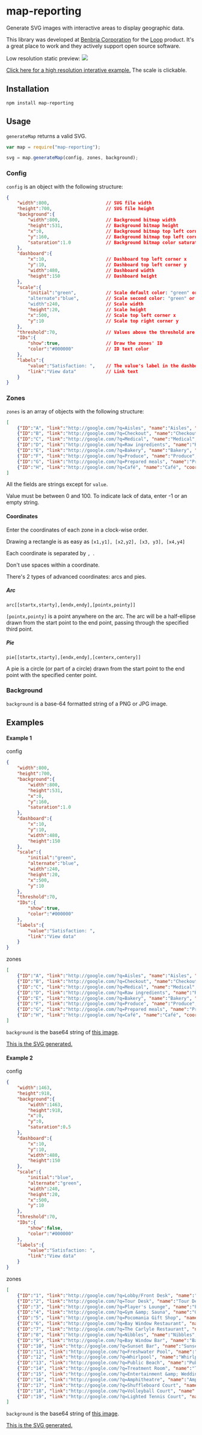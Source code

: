 map-reporting
=============

Generate SVG images with interactive areas to display geographic data.

This library was developed at [Benbria Corporation](http://www.benbria.com/) for the [Loop](http://www.benbria.com/solutions) product. It's a great place to work and they actively support open source software.

Low resolution static preview:
<img src="http://simongrondin.name/files/map-reporting/map2preview.png" />

[Click here for a high resolution interative example.](http://simongrondin.name/files/map-reporting/map2.svg) The scale is clickable.


## Installation

```
npm install map-reporting
```

## Usage
```generateMap``` returns a valid SVG.
```javascript
var map = require("map-reporting");

svg = map.generateMap(config, zones, background);
```

### Config

```config``` is an object with the following structure:

```json
{
	"width":800,                     // SVG file width
	"height":700,                    // SVG file height
	"background":{
		"width":800,                 // Background bitmap width
		"height":531,                // Background bitmap height
		"x":0,                       // Background bitmap top left corner x
		"y":160,                     // Background bitmap top left corner y
		"saturation":1.0             // Background bitmap color saturation (0 to 1)
	},
	"dashboard":{
		"x":10,                      // Dashboard top left corner x
		"y":10,                      // Dashboard top left corner y
		"width":480,                 // Dashboard width
		"height":150                 // Dashboard height
	},
	"scale":{
		"initial":"green",           // Scale default color: "green" or "blue"
		"alternate":"blue",          // Scale second color: "green" or "blue"
		"width":240,                 // Scale width
		"height":20,                 // Scale height
		"x":500,                     // Scale top left corner x
		"y":10                       // Scale top right corner y
	},
	"threshold":70,                  // Values above the threshold are considered good
	"IDs":{
		"show":true,                 // Draw the zones' ID
		"color":"#000000"            // ID text color
	},
	"labels":{
		"value":"Satisfaction: ",    // The value's label in the dashboard
		"link":"View data"           // Link text
	}
}
```

### Zones

```zones``` is an array of objects with the following structure:
```json
[
	{"ID":"A", "link":"http://google.com/?q=Aisles", "name":"Aisles", "coordinates":"[97,157], [370,157], [370,355], [97,355]", "value":0},
	{"ID":"B", "link":"http://google.com/?q=Checkout", "name":"Checkout", "coordinates":"[182,384], [182,411], [361,411], [361,384]", "value":15},
	{"ID":"C", "link":"http://google.com/?q=Medical", "name":"Medical", "coordinates":"[31,231], [75,231], [75,379], [152,379], [152,411], [31,411]", "value":30},
	{"ID":"D", "link":"http://google.com/?q=Raw ingredients", "name":"Raw ingredients", "coordinates":"[76,64], [615,64], [615,134], [76,136]", "value":45},
	{"ID":"E", "link":"http://google.com/?q=Bakery", "name":"Bakery", "coordinates":"[381,157], [438,157], [438,234], [567,234], [567,255], [438,255], [440,414], [381,414]", "value":60},
	{"ID":"F", "link":"http://google.com/?q=Produce", "name":"Produce", "coordinates":"[453,157], [615,157], [617,315], [584,315], [584,223], [453,224]", "value":75},
	{"ID":"G", "link":"http://google.com/?q=Prepared meals", "name":"Prepared meals", "coordinates":"[453,265], [565,265], [565,321], [618,321], [618,436], [585,436], [585,417], [453,417]", "value":90},
	{"ID":"H", "link":"http://google.com/?q=Café", "name":"Café", "coordinates":"[368,424], [406,424], [406,468], [449,468], [449,453], [502,453], [502,495], [368,495]", "value":""}
]
```

All the fields are strings except for ```value```.

Value must be between 0 and 100. To indicate lack of data, enter -1 or an empty string.


#### Coordinates

Enter the coordinates of each zone in a clock-wise order.

Drawing a rectangle is as easy as ```[x1,y1], [x2,y2], [x3, y3], [x4,y4]```

Each coordinate is separated by ```, ```.

Don't use spaces within a coordinate.

There's 2 types of advanced coordinates: arcs and pies.

##### Arc

```
arc[[startx,starty],[endx,endy],[pointx,pointy]]
```

```[pointx,pointy]``` is a point anywhere on the arc.
The arc will be a half-ellipse drawn from the start point to the end point, passing through the specified third point.

##### Pie

```
pie[[startx,starty],[endx,endy],[centerx,centery]]
```

A pie is a circle (or part of a circle) drawn from the start point to the end point with the specified center point.


### Background

```background``` is a base-64 formatted string of a PNG or JPG image.


## Examples

#### Example 1

config

```json
{
	"width":800,
	"height":700,
	"background":{
		"width":800,
		"height":531,
		"x":0,
		"y":160,
		"saturation":1.0
	},
	"dashboard":{
		"x":10,
		"y":10,
		"width":480,
		"height":150
	},
	"scale":{
		"initial":"green",
		"alternate":"blue",
		"width":240,
		"height":20,
		"x":500,
		"y":10
	},
	"threshold":70,
	"IDs":{
		"show":true,
		"color":"#000000"
	},
	"labels":{
		"value":"Satisfaction: ",
		"link":"View data"
	}
}
```

zones

```json
[
	{"ID":"A", "link":"http://google.com/?q=Aisles", "name":"Aisles", "coordinates":"[97,157], [370,157], [370,355], [97,355]", "value":0},
	{"ID":"B", "link":"http://google.com/?q=Checkout", "name":"Checkout", "coordinates":"[182,384], [182,411], [361,411], [361,384]", "value":15},
	{"ID":"C", "link":"http://google.com/?q=Medical", "name":"Medical", "coordinates":"[31,231], [75,231], [75,379], [152,379], [152,411], [31,411]", "value":30},
	{"ID":"D", "link":"http://google.com/?q=Raw ingredients", "name":"Raw ingredients", "coordinates":"[76,64], [615,64], [615,134], [76,136]", "value":45},
	{"ID":"E", "link":"http://google.com/?q=Bakery", "name":"Bakery", "coordinates":"[381,157], [438,157], [438,234], [567,234], [567,255], [438,255], [440,414], [381,414]", "value":60},
	{"ID":"F", "link":"http://google.com/?q=Produce", "name":"Produce", "coordinates":"[453,157], [615,157], [617,315], [584,315], [584,223], [453,224]", "value":75},
	{"ID":"G", "link":"http://google.com/?q=Prepared meals", "name":"Prepared meals", "coordinates":"[453,265], [565,265], [565,321], [618,321], [618,436], [585,436], [585,417], [453,417]", "value":90},
	{"ID":"H", "link":"http://google.com/?q=Café", "name":"Café", "coordinates":"[368,424], [406,424], [406,468], [449,468], [449,453], [502,453], [502,495], [368,495]", "value":""}
]
```

```background``` is the base64 string of [this image](http://simongrondin.name/files/map-reporting/map1background.jpg).

[This is the SVG generated.](http://simongrondin.name/files/map-reporting/map1.svg)

#### Example 2

config

```json
{
	"width":1463,
	"height":918,
	"background":{
		"width":1463,
		"height":918,
		"x":0,
		"y":0,
		"saturation":0.5
	},
	"dashboard":{
		"x":10,
		"y":10,
		"width":480,
		"height":150
	},
	"scale":{
		"initial":"blue",
		"alternate":"green",
		"width":240,
		"height":20,
		"x":500,
		"y":10
	},
	"threshold":70,
	"IDs":{
		"show":false,
		"color":"#000000"
	},
	"labels":{
		"value":"Satisfaction: ",
		"link":"View data"
	}
}
```

zones

```json
[
	{"ID":"1", "link":"http://google.com/?q=Lobby/Front Desk", "name":"Lobby/Front Desk", "coordinates":"[727,262], [979,261], [979,332], [934,318], [727,318]", "value":5},
	{"ID":"2", "link":"http://google.com/?q=Tour Desk", "name":"Tour Desk", "coordinates":"[979,261], [1234,261], [1234,318], [1024,318], [979,332]", "value":10},
	{"ID":"3", "link":"http://google.com/?q=Player's Lounge", "name":"Player’s Lounge", "coordinates":"[727,318], [823,318], [823,425], [727,425]", "value":15},
	{"ID":"4", "link":"http://google.com/?q=Gym &amp; Sauna", "name":"Gym & Sauna", "coordinates":"[979,206], [1234,206], [1234,261], [979,260]", "value":25},
	{"ID":"5", "link":"http://google.com/?q=Pocomania Gift Shop", "name":"Pocomania Gift Shop", "coordinates":"[727,425], [823,425], [823,480], [727,480]", "value":30},
	{"ID":"6", "link":"http://google.com/?q=Bay Window Restaurant", "name":"Bay Window Restaurant", "coordinates":"[1137,318], [1234,318], [1234,481], [1137,481]", "value":35},
	{"ID":"7", "link":"http://google.com/?q=The Carlyle Restaurant", "name":"The Carlyle Restaurant", "coordinates":"[405,300], [592,300], [546,328], [546,381], [451,381], [451,328], [405,300]", "value":40},
	{"ID":"8", "link":"http://google.com/?q=Nibbles", "name":"Nibbles", "coordinates":"pie[[449,382],[367,312],[403,355]], pie[[360,288],[375,280],[356,259]], pie[[383,303],[403,299],[403,355]], [449,325]", "value":45},
	{"ID":"9", "link":"http://google.com/?q=Bay Window Bar", "name":"Bay Window Bar", "coordinates":"[1086,318], [1139,318], [1139,481], [1086,481]", "value":50},
	{"ID":"10", "link":"http://google.com/?q=Sunset Bar", "name":"Sunset Bar", "coordinates":"[546,325], pie[[592,299],[546,383],[592,355]]", "value":55},
	{"ID":"11", "link":"http://google.com/?q=Freshwater Pool", "name":"Freshwater Pool", "coordinates":"[899,359], [1061,358], arc[[1061,373],[1061,422],[1086,397.5]], [1061,437], [899,437], arc[[899,425],[899,371],[918,398]]", "value":60},
	{"ID":"12", "link":"http://google.com/?q=Whirlpool", "name":"Whirlpool", "coordinates":"arc[[899,371],[899,425],[918,398]], arc[[899,425],[899,371],[878,398]]", "value":65},
	{"ID":"13", "link":"http://google.com/?q=Public Beach", "name":"Public Beach", "coordinates":"[0,521], [1104,521], [1389,648], [1389,918], [0,918]", "value":69},
	{"ID":"14", "link":"http://google.com/?q=Treatment Room", "name":"Treatment Room", "coordinates":"[727,206], [979,206], [979,261], [727,261]", "value":70},
	{"ID":"15", "link":"http://google.com/?q=Entertainment &amp; Wedding Centre", "name":"Entertainment & Wedding Centre", "coordinates":"[569,425], [678,425], [678,464], [569,464]", "value":75},
	{"ID":"16", "link":"http://google.com/?q=Amphitheatre", "name":"Amphitheatre", "coordinates":"[459,217], [535,217], [591,300], [403,299]", "value":80},
	{"ID":"17", "link":"http://google.com/?q=Shuffleboard Court", "name":"Shuffleboard Court", "coordinates":"[334,436], [450,436], [450,464], [334,464]", "value":85},
	{"ID":"18", "link":"http://google.com/?q=Volleyball Court", "name":"Volleyball Court", "coordinates":"[81,390], [214,390], [214,463], [81,463]", "value":90},
	{"ID":"19", "link":"http://google.com/?q=Lighted Tennis Court", "name":"Lighted Tennis Court", "coordinates":"[70,283], [218,283], [218,352], [70,352]", "value":95}
]
```

```background``` is the base64 string of [this image](http://simongrondin.name/files/map-reporting/map2background.jpg).

[This is the SVG generated.](http://simongrondin.name/files/map-reporting/map2.svg)
